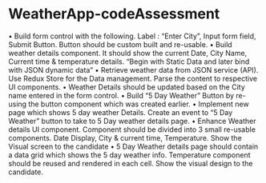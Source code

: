 # WeatherApp-codeAssessment

•	Build form control with the following. Label : “Enter City”, Input form field, Submit Button. Button should be custom built and re-usable.
•	Build weather details component. It should show the current Date, City Name, Current time & temperature details. “Begin with Static Data and later bind with JSON dynamic data”
•	Retrieve weather data from JSON service (API). Use Redux Store for the Data management. Parse the content to respective UI components.
•	Weather Details should be updated based on the City name entered in the form control.
•	Build “5 Day Weather” Button by re-using the button component which was created earlier.
•	Implement new page which shows 5 day weather Details. Create an event to “5 Day Weather” button to take to 5 Day weather details page.
•	Enhance Weather details UI component. Component should be divided into 3 small re-usable components. Date Display, City & current time, Temperature. Show the Visual screen to the candidate 
•	5 Day Weather details page should contain a data grid which shows the 5 day weather info. Temperature component should be reused and rendered in each cell. Show the visual design to the candidate.


